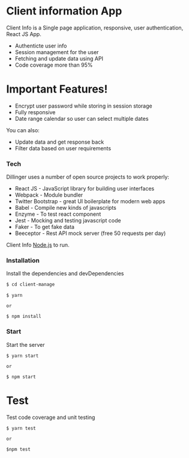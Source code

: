 # Client information App

Client Info is a Single page application, responsive, user authentication, React JS App.

  - Authenticte user info
  - Session management for the user
  - Fetching and update data using API 
  - Code coverage more than 95%

# Important Features!

  - Encrypt user password while storing in session storage
  - Fully responsive 
  - Date range calendar so user can select multiple dates

You can also:

  - Update data and get response back 
  - Filter data based on user requirements

### Tech

Dillinger uses a number of open source projects to work properly:

* React JS - JavaScript library for building user interfaces
* Webpack - Module bundler
* Twitter Bootstrap - great UI boilerplate for modern web apps
* Babel - Compile new kinds of javascripts
* Enzyme - To test react component
* Jest - Mocking and testing javascript code 
* Faker - To get fake data 
* Beeceptor - Rest API mock server (free 50 requests per day)


Client Info [Node.js](https://nodejs.org/) to run.

### Installation

Install the dependencies and devDependencies

```sh
$ cd client-manage
```

```
$ yarn 

or

$ npm install
```

### Start
Start the server
```
$ yarn start 

or

$ npm start 
```

# Test
Test code coverage and unit testing
```
$ yarn test

or

$npm test
```




